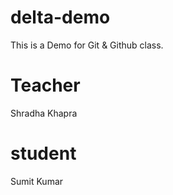 # delta-demo
This is a Demo for Git &amp; Github class.

# Teacher
Shradha Khapra

# student
Sumit Kumar